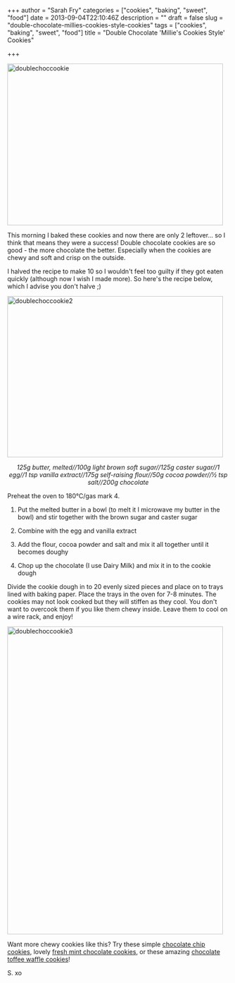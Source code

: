 +++
author = "Sarah Fry"
categories = ["cookies", "baking", "sweet", "food"]
date = 2013-09-04T22:10:46Z
description = ""
draft = false
slug = "double-chocolate-millies-cookies-style-cookies"
tags = ["cookies", "baking", "sweet", "food"]
title = "Double Chocolate 'Millie's Cookies Style' Cookies"

+++


<a href="http://sweetaspi.co.uk/images/2013/09/doublechoccookie.jpg"><img class="alignnone size-full wp-image-1959" alt="doublechoccookie" src="http://sweetaspi.co.uk/images/2013/09/doublechoccookie.jpg" width="490" height="367" /></a>

This morning I baked these cookies and now there are only 2 leftover... so I think that means they were a success! Double chocolate cookies are so good - the more chocolate the better. Especially when the cookies are chewy and soft and crisp on the outside.

I halved the recipe to make 10 so I wouldn't feel too guilty if they got eaten quickly (although now I wish I made more). So here's the recipe below, which I advise you don't halve ;)

<a href="http://sweetaspi.co.uk/images/2013/09/doublechoccookie2.jpg"><img class="alignnone size-full wp-image-1960" alt="doublechoccookie2" src="http://sweetaspi.co.uk/images/2013/09/doublechoccookie2.jpg" width="490" height="366" /></a>
<p style="text-align: center;"><em>125g butter, melted//100g light brown soft sugar//125g caster sugar//1 egg//1 tsp vanilla extract//175g self-raising flour//50g cocoa powder//½ tsp salt//200g chocolate</em></p>
Preheat the oven to 180°C/gas mark 4.

1. Put the melted butter in a bowl (to melt it I microwave my butter in the bowl) and stir together with the brown sugar and caster sugar

2. Combine with the egg and vanilla extract

3. Add the flour, cocoa powder and salt and mix it all together until it becomes doughy

4. Chop up the chocolate (I use Dairy Milk) and mix it in to the cookie dough

Divide the cookie dough in to 20 evenly sized pieces and place on to trays lined with baking paper. Place the trays in the oven for 7-8 minutes. The cookies may not look cooked but they will stiffen as they cool. You don't want to overcook them if you like them chewy inside. Leave them to cool on a wire rack, and enjoy!

<a href="http://sweetaspi.co.uk/images/2013/09/doublechoccookie3.jpg"><img class="alignnone size-full wp-image-1958" alt="doublechoccookie3" src="http://sweetaspi.co.uk/images/2013/09/doublechoccookie3.jpg" width="490" height="699" /></a>

Want more chewy cookies like this? Try these simple <a href="http://sweetaspi.co.uk/2012/05/31/chewy-millies-cookie-style-cookies/" target="_blank">chocolate chip cookies</a>, lovely <a href="http://sweetaspi.co.uk/2013/06/01/fresh-mint-chocolate-cookies/" target="_blank">fresh mint chocolate cookies</a>, or these amazing <a href="http://sweetaspi.co.uk/2013/03/29/chewy-chocolate-toffee-waffle-cookies/" target="_blank">chocolate toffee waffle cookies</a>!

S. xo

